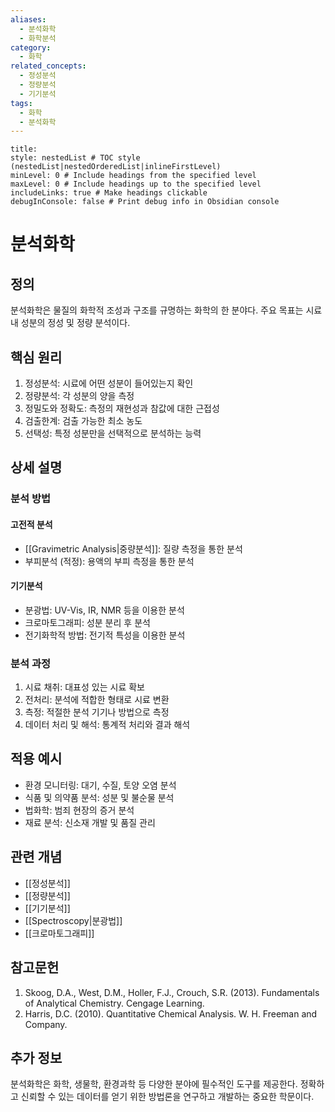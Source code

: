 ```yaml
---
aliases:
  - 분석화학
  - 화학분석
category:
  - 화학
related_concepts:
  - 정성분석
  - 정량분석
  - 기기분석
tags:
  - 화학
  - 분석화학
---
```


```table-of-contents
title: 
style: nestedList # TOC style (nestedList|nestedOrderedList|inlineFirstLevel)
minLevel: 0 # Include headings from the specified level
maxLevel: 0 # Include headings up to the specified level
includeLinks: true # Make headings clickable
debugInConsole: false # Print debug info in Obsidian console
```
# 분석화학

## 정의
분석화학은 물질의 화학적 조성과 구조를 규명하는 화학의 한 분야다. 주요 목표는 시료 내 성분의 정성 및 정량 분석이다.

## 핵심 원리
1. 정성분석: 시료에 어떤 성분이 들어있는지 확인
2. 정량분석: 각 성분의 양을 측정
3. 정밀도와 정확도: 측정의 재현성과 참값에 대한 근접성
4. 검출한계: 검출 가능한 최소 농도
5. 선택성: 특정 성분만을 선택적으로 분석하는 능력

## 상세 설명

### 분석 방법
#### 고전적 분석
   - [[Gravimetric Analysis|중량분석]]: 질량 측정을 통한 분석
   - 부피분석 (적정): 용액의 부피 측정을 통한 분석

#### 기기분석
   - 분광법: UV-Vis, IR, NMR 등을 이용한 분석
   - 크로마토그래피: 성분 분리 후 분석
   - 전기화학적 방법: 전기적 특성을 이용한 분석

### 분석 과정
1. 시료 채취: 대표성 있는 시료 확보
2. 전처리: 분석에 적합한 형태로 시료 변환
3. 측정: 적절한 분석 기기나 방법으로 측정
4. 데이터 처리 및 해석: 통계적 처리와 결과 해석

## 적용 예시
- 환경 모니터링: 대기, 수질, 토양 오염 분석
- 식품 및 의약품 분석: 성분 및 불순물 분석
- 법화학: 범죄 현장의 증거 분석
- 재료 분석: 신소재 개발 및 품질 관리


## 관련 개념
- [[정성분석]]
- [[정량분석]]
- [[기기분석]]
- [[Spectroscopy|분광법]]
- [[크로마토그래피]]

## 참고문헌
1. Skoog, D.A., West, D.M., Holler, F.J., Crouch, S.R. (2013). Fundamentals of Analytical Chemistry. Cengage Learning.
2. Harris, D.C. (2010). Quantitative Chemical Analysis. W. H. Freeman and Company.

## 추가 정보
분석화학은 화학, 생물학, 환경과학 등 다양한 분야에 필수적인 도구를 제공한다. 정확하고 신뢰할 수 있는 데이터를 얻기 위한 방법론을 연구하고 개발하는 중요한 학문이다.